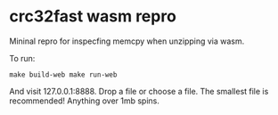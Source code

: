 # crc32fast wasm repro

Mininal repro for inspecfing memcpy when unzipping via wasm.

To run:

```
make build-web make run-web
```

And visit 127.0.0.1:8888.  Drop a file or choose a file.  The smallest file is recommended!  Anything over 1mb spins.
